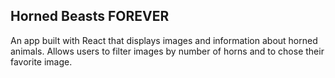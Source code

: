 ## Horned Beasts FOREVER
An app built with React that displays images and information about horned animals.
Allows users to filter images by number of horns and to chose their favorite image. 

